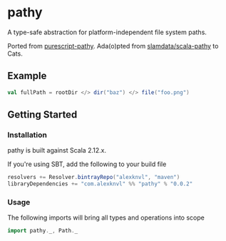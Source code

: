# pathy

A type-safe abstraction for platform-independent file system paths.

Ported from [purescript-pathy](slamengine/purescript-pathy).
Ada(o)pted from [slamdata/scala-pathy](https://github.com/slamdata/scala-pathy) to Cats.

## Example

```scala
val fullPath = rootDir </> dir("baz") </> file("foo.png")
```

## Getting Started

### Installation

pathy is built against Scala 2.12.x.

If you're using SBT, add the following to your build file

```scala
resolvers += Resolver.bintrayRepo("alexknvl", "maven")
libraryDependencies += "com.alexknvl" %% "pathy" % "0.0.2"
```

### Usage

The following imports will bring all types and operations into scope

```scala
import pathy._, Path._
````
